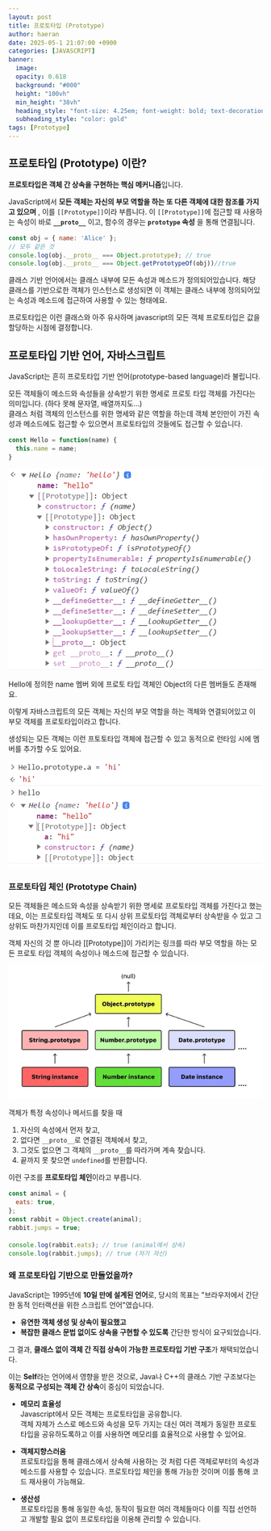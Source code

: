```yaml
---
layout: post
title: 프로토타입 (Prototype)
author: haeran
date: 2025-05-1 21:07:00 +0900 
categories: [JAVASCRIPT]
banner:
  image:
  opacity: 0.618
  background: "#000"
  height: "100vh"
  min_height: "38vh"
  heading_style: "font-size: 4.25em; font-weight: bold; text-decoration: underline"
  subheading_style: "color: gold"
tags: [Prototype]
---
```


## 프로토타입 (Prototype) 이란?

**프로토타입은 객체 간 상속을 구현하는 핵심 메커니즘**입니다.

JavaScript에서 **모든 객체는 자신의 부모 역할을 하는 또 다른 객체에 대한 참조를 가지고 있으며** , 이를 `[[Prototype]]`이라 부릅니다. 이 `[[Prototype]]`에 접근할 때 사용하는 속성이 바로 **`__proto__`** 이고, 함수의 경우는 **`prototype` 속성** 을 통해 연결됩니다.

```js
const obj = { name: 'Alice' };
// 모두 같은 것
console.log(obj.__proto__ === Object.prototype); // true
console.log(obj.__proto__ === Object.getPrototypeOf(obj))//true
```

클래스 기반 언어에서는 클래스 내부에 모든 속성과 메소드가 정의되어있습니다.
해당 클래스를 기반으로한 객체가 인스턴스로 생성되면 이 객체는 클래스 내부에 정의되어있는 속성과 메소드에 접근하여 사용할 수 있는 형태에요.

프로토타입은 이런 클래스와 아주 유사하며 javascript의 모든 객체 프로토타입은 값을 할당하는 시점에 결정합니다.

## 프로토타입 기반 언어, 자바스크립트

JavaScript는 흔히 프로토타입 기반 언어(prototype-based language)라 불립니다.

모든 객체들이 메소드와 속성들을 상속받기 위한 명세로 프로토 타입 객체를 가진다는 의미입니다. (하다 못해 문자열, 배열까지도...)  
클래스 처럼 객체의 인스턴스를 위한 명세와 같은 역할을 하는데 객체 본인만이 가진 속성과 메소드에도 접근할 수 있으면서 프로토타입의 것들에도 접근할 수 있습니다.

```js
const Hello = function(name) {
  this.name = name;
}
```

![52_콘솔의_프로토타입](./images/52_콘솔의_프로토타입.png)

Hello에 정의한 name 멤버 외에 프로토 타입 객체인 Object의 다른 멤버들도 존재해요.

이렇게 자바스크립트의 모든 객체는 자신의 부모 역할을 하는 객체와 연결되어있고 이 부모 객체를 프로토타입이라고 합니다.

생성되는 모든 객체는 이런 프토토타입 객체에 접근할 수 있고 동적으로 런타임 시에 멤버를 추가할 수도 있어요.

![52_런타임에서_맴버_추가](./images/52_런타임에서_맴버_추가.png)

### 프로토타입 체인 (Prototype Chain)

모든 객체들은 메소드와 속성을 상속받기 위한 명세로 프로토타입 객체를 가진다고 했는데요, 이는 프로토타입 객체도 또 다시 상위 프로토타입 객체로부터 상속받을 수 있고 그 상위도 마찬가지인데 이를 프로토타입 체인이라고 합니다.

객체 자신의 것 뿐 아니라 [[Prototype]]이 가리키는 링크를 따라 부모 역할을 하는 모든 프로토 타입 객체의 속성이나 메소드에 접근할 수 있습니다.

![52_프로토타입_체인](./images/52_프로토타입_체인.png)

객체가 특정 속성이나 메서드를 찾을 때

1. 자신의 속성에서 먼저 찾고,
2. 없다면 `__proto__`로 연결된 객체에서 찾고,
3. 그것도 없으면 그 객체의 `__proto__`를 따라가며 계속 찾습니다.
4. 끝까지 못 찾으면 `undefined`를 반환합니다.

이런 구조를 **프로토타입 체인**이라고 부릅니다.

```js
const animal = {
  eats: true,
};
const rabbit = Object.create(animal);
rabbit.jumps = true;

console.log(rabbit.eats); // true (animal에서 상속)
console.log(rabbit.jumps); // true (자기 자신)
```

### 왜 프로토타입 기반으로 만들었을까?

JavaScript는 1995년에 **10일 만에 설계된 언어**로, 당시의 목표는 "브라우저에서 간단한 동적 인터랙션을 위한 스크립트 언어"였습니다.

- **유연한 객체 생성 및 상속이 필요했고**
- **복잡한 클래스 문법 없이도 상속을 구현할 수 있도록** 간단한 방식이 요구되었습니다.

그 결과, **클래스 없이 객체 간 직접 상속이 가능한 프로토타입 기반 구조**가 채택되었습니다.

이는 **Self**라는 언어에서 영향을 받은 것으로, Java나 C++의 클래스 기반 구조보다는 **동적으로 구성되는 객체 간 상속**이 중심이 되었습니다.

- **메모리 효율성**  
    Javascript에서 모든 객체는 프로토타입을 공유합니다.  
    객체 자체가 스스로 메소드와 속성을 모두 가지는 대신 여러 객체가 동일한 프로토타입을 공유하도록하고 이를 사용하면 메모리를 효율적으로 사용할 수 있어요.

- **객체지향스러움**  
    프로토타입을 통해 클래스에서 상속해 사용하는 것 처럼 다른 객체로부터의 속성과 메소드를 사용할 수 있습니다.
    프로토타입 체인을 통해 가능한 것이며 이를 통해 코드 재사용이 가능해요.

- **생산성**  
    프로토타입을 통해 동일한 속성, 동작이 필요한 여러 객체들마다 이를 직접 선언하고 개발할 필요 없이 프로토타입을 이용해 관리할 수 있습니다.
